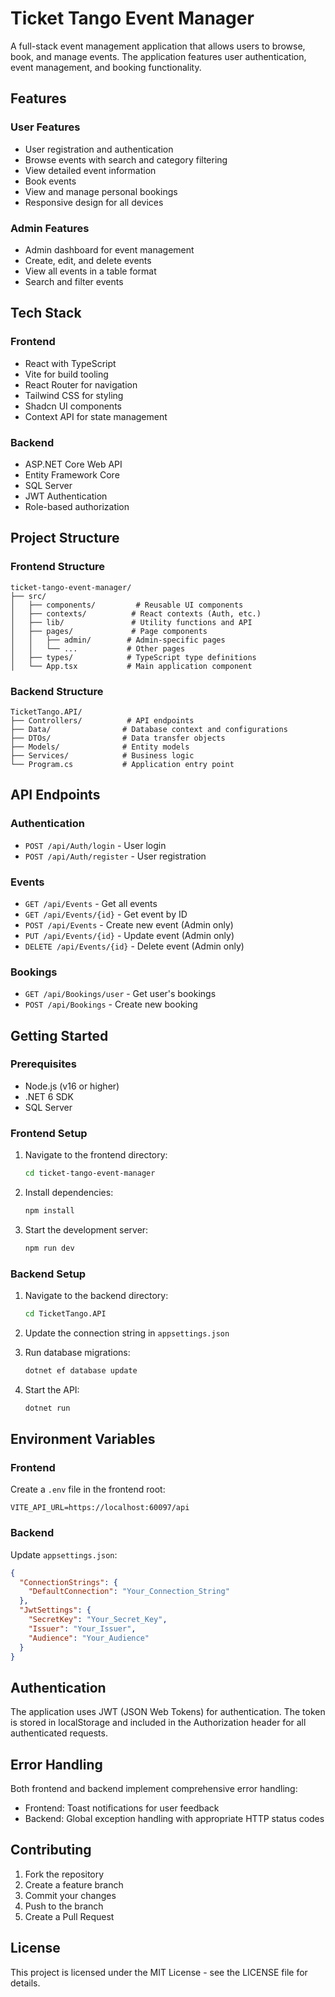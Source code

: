 # Ticket Tango Event Manager

A full-stack event management application that allows users to browse, book, and manage events. The application features user authentication, event management, and booking functionality.

## Features

### User Features
- User registration and authentication
- Browse events with search and category filtering
- View detailed event information
- Book events
- View and manage personal bookings
- Responsive design for all devices

### Admin Features
- Admin dashboard for event management
- Create, edit, and delete events
- View all events in a table format
- Search and filter events

## Tech Stack

### Frontend
- React with TypeScript
- Vite for build tooling
- React Router for navigation
- Tailwind CSS for styling
- Shadcn UI components
- Context API for state management

### Backend
- ASP.NET Core Web API
- Entity Framework Core
- SQL Server
- JWT Authentication
- Role-based authorization

## Project Structure

### Frontend Structure
```
ticket-tango-event-manager/
├── src/
│   ├── components/         # Reusable UI components
│   ├── contexts/          # React contexts (Auth, etc.)
│   ├── lib/               # Utility functions and API
│   ├── pages/             # Page components
│   │   ├── admin/        # Admin-specific pages
│   │   └── ...           # Other pages
│   ├── types/            # TypeScript type definitions
│   └── App.tsx           # Main application component
```

### Backend Structure
```
TicketTango.API/
├── Controllers/          # API endpoints
├── Data/                # Database context and configurations
├── DTOs/                # Data transfer objects
├── Models/              # Entity models
├── Services/            # Business logic
└── Program.cs           # Application entry point
```

## API Endpoints

### Authentication
- `POST /api/Auth/login` - User login
- `POST /api/Auth/register` - User registration

### Events
- `GET /api/Events` - Get all events
- `GET /api/Events/{id}` - Get event by ID
- `POST /api/Events` - Create new event (Admin only)
- `PUT /api/Events/{id}` - Update event (Admin only)
- `DELETE /api/Events/{id}` - Delete event (Admin only)

### Bookings
- `GET /api/Bookings/user` - Get user's bookings
- `POST /api/Bookings` - Create new booking

## Getting Started

### Prerequisites
- Node.js (v16 or higher)
- .NET 6 SDK
- SQL Server

### Frontend Setup
1. Navigate to the frontend directory:
   ```bash
   cd ticket-tango-event-manager
   ```

2. Install dependencies:
   ```bash
   npm install
   ```

3. Start the development server:
   ```bash
   npm run dev
   ```

### Backend Setup
1. Navigate to the backend directory:
   ```bash
   cd TicketTango.API
   ```

2. Update the connection string in `appsettings.json`

3. Run database migrations:
   ```bash
   dotnet ef database update
   ```

4. Start the API:
   ```bash
   dotnet run
   ```

## Environment Variables

### Frontend
Create a `.env` file in the frontend root:
```
VITE_API_URL=https://localhost:60097/api
```

### Backend
Update `appsettings.json`:
```json
{
  "ConnectionStrings": {
    "DefaultConnection": "Your_Connection_String"
  },
  "JwtSettings": {
    "SecretKey": "Your_Secret_Key",
    "Issuer": "Your_Issuer",
    "Audience": "Your_Audience"
  }
}
```

## Authentication

The application uses JWT (JSON Web Tokens) for authentication. The token is stored in localStorage and included in the Authorization header for all authenticated requests.

## Error Handling

Both frontend and backend implement comprehensive error handling:
- Frontend: Toast notifications for user feedback
- Backend: Global exception handling with appropriate HTTP status codes

## Contributing

1. Fork the repository
2. Create a feature branch
3. Commit your changes
4. Push to the branch
5. Create a Pull Request

## License

This project is licensed under the MIT License - see the LICENSE file for details. 